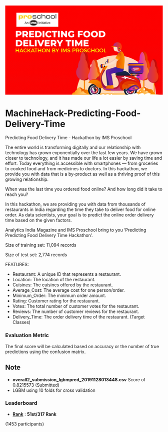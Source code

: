 ![title](courier-delivery-service-illustration-3-02.jpg)

# MachineHack-Predicting-Food-Delivery-Time
Predicting Food Delivery Time - Hackathon by IMS Proschool

The entire world is transforming digitally and our relationship with technology has grown exponentially over the last few years. We have grown closer to technology, and it has made our life a lot easier by saving time and effort. Today everything is accessible with smartphones — from groceries to cooked food and from medicines to doctors. In this hackathon, we provide you with data that is a by-product as well as a thriving proof of this growing relationship. 

When was the last time you ordered food online? And how long did it take to reach you?

In this hackathon, we are providing you with data from thousands of restaurants in India regarding the time they take to deliver food for online order. As data scientists, your goal is to predict the online order delivery time based on the given factors.

Analytics India Magazine and IMS Proschool bring to you ‘Predicting Predicting Food Delivery Time Hackathon’.

Size of training set: 11,094 records

Size of test set: 2,774 records

FEATURES:

* Restaurant: A unique ID that represents a restaurant.
* Location: The location of the restaurant.
* Cuisines: The cuisines offered by the restaurant.
* Average_Cost: The average cost for one person/order.
* Minimum_Order: The minimum order amount.
* Rating: Customer rating for the restaurant.
* Votes: The total number of customer votes for the restaurant.
* Reviews: The number of customer reviews for the restaurant.
* Delivery_Time: The order delivery time of the restaurant. (Target Classes) 

### Evaluation Metric
The final score will be calculated based on accuracy or the number of true predictions using the confusion matrix.

## Note

* **overall2_submission_lgbmpred_20191128013448.csv** Score of 0.8215573 (Submitted)
* LGBM using 10 folds for cross validation


### Leaderboard

* **[Rank](https://www.machinehack.com/course/predicting-food-delivery-time-hackathon-by-ims-proschool/leaderboard)** : **51st/317 Rank**

(1453 participants)

